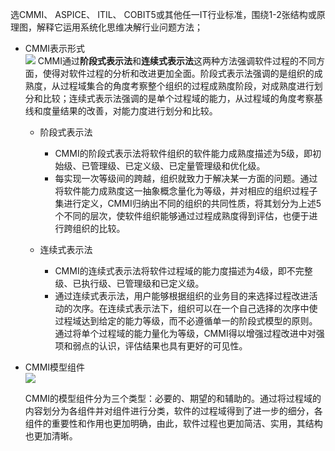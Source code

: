 选CMMI、 ASPICE、 ITIL、 COBIT5或其他任一IT行业标准，围绕1-2张结构或原理图，解释它运用系统化思维决解行业问题方法；

* CMMI表示形式  
![](http://i2.tiimg.com/717288/280d2ceaa6e9b03a.png)
  CMMI通过**阶段式表示法**和**连续式表示法**这两种方法强调软件过程的不同方面，使得对软件过程的分析和改进更加全面。阶段式表示法强调的是组织的成熟度，从过程域集合的角度考察整个组织的过程成熟度阶段，对成熟度进行划分和比较；连续式表示法强调的是单个过程域的能力，从过程域的角度考察基线和度量结果的改善，对能力度进行划分和比较。  
 
  * 阶段式表示法
    * CMMI的阶段式表示法将软件组织的软件能力成熟度描述为5级，即初始级、已管理级、已定义级、已定量管理级和优化级。
    * 每实现一次等级间的跨越，组织就致力于解决某一方面的问题。通过将软件能力成熟度这一抽象概念量化为等级，并对相应的组织过程子集进行定义，CMMI归纳出不同的组织的共同性质，将其划分为上述5个不同的层次，使软件组织能够通过过程成熟度得到评估，也便于进行跨组织的比较。  
  
  * 连续式表示法
    * CMMI的连续式表示法将软件过程域的能力度描述为4级，即不完整级、已执行级、已管理级和已定义级。
    * 通过连续式表示法，用户能够根据组织的业务目的来选择过程改进活动的次序。在连续式表示法下，组织可以在一个自己选择的次序中使过程域达到给定的能力等级，而不必遵循单一的阶段式模型的原则。通过将单个过程域的能力量化为等级，CMMI得以增强过程改进中对强项和弱点的认识，评估结果也具有更好的可见性。   


* CMMI模型组件  
![](http://i2.tiimg.com/717288/6e7a9d9db665d99a.png)
  
  CMMI的模型组件分为三个类型：必要的、期望的和辅助的。通过将过程域的内容划分为各组件并对组件进行分类，软件的过程域得到了进一步的细分，各组件的重要性和作用也更加明确，由此，软件过程也更加简洁、实用，其结构也更加清晰。  
